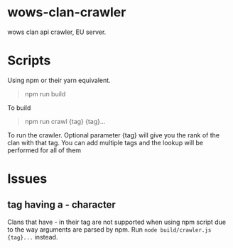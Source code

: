 # wows-clan-crawler
wows clan api crawler, EU server.

# Scripts

Using npm or their yarn equivalent.

> npm run build

To build

> npm run crawl {tag} {tag}...

To run the crawler.
Optional parameter {tag} will give you the rank of the clan with that tag. You can add multiple tags and the lookup will be performed for all of them

# Issues

## tag having a - character

Clans that have - in their tag are not supported when using npm script due to the way arguments are parsed by npm. Run `node build/crawler.js {tag}...` instead.
